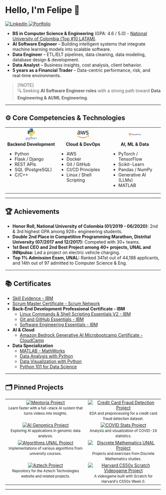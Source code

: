 # Hello, I'm Felipe 👋

<p align="left">
  <a href="https://www.linkedin.com/in/felipe-jimenez-ai/" target="_blank">
    <img src="https://img.shields.io/badge/LinkedIn-0077B5?style=for-the-badge&logo=linkedin&logoColor=white" alt="LinkedIn"/>
  </a>
  <a href="https://aztechnologies.web.app/" target="_blank">
    <img src="https://img.shields.io/badge/Portfolio-FF5722?style=for-the-badge&logo=google-chrome&logoColor=white" alt="Portfolio"/>
  </a>
</p>

- **BS in Computer Science & Engineering** (GPA: 4.6 / 5.0) - [National University of Colombia (Top #10 LATAM)](https://www.topuniversities.com/universities/universidad-nacional-de-colombia).
- **AI Software Engineer** – Building intelligent systems that integrate machine learning models into scalable software.
- **Data Engineer** – ETL/ELT pipelines, data cleaning, data modeling, database design & development.
- **Data Analyst** – Business insights, cost analysis, client behavior.
- **5 years as a Financial Trader** – Data-centric performance, risk, and real-time environments.

> [!NOTE]\
> 🔍 Seeking **AI Software Engineer roles** with a strong path toward **Data Engineering & AI/ML Engineering**.

---

## ⚙️ Core Competencies & Technologies

<table align="center">
  <tr>
    <td valign="top" width="33%">
      <div align="center">
        <img src="https://raw.githubusercontent.com/devicons/devicon/master/icons/python/python-original-wordmark.svg" alt="Python" width="40" height="40"/>
        <br/><strong>Backend Development</strong>
      </div>
      <ul>
        <li>Python</li>
        <li>Flask / Django</li>
        <li>REST APIs</li>
        <li>SQL (PostgreSQL)</li>
        <li>C/C++</li>
      </ul>
    </td>
    <td valign="top" width="33%">
      <div align="center">
        <img src="https://raw.githubusercontent.com/devicons/devicon/master/icons/amazonwebservices/amazonwebservices-original-wordmark.svg" alt="AWS" width="40" height="40"/>
        <br/><strong>Cloud & DevOps</strong>
      </div>
      <ul>
        <li>AWS</li>
        <li>Docker</li>
        <li>Git / GitHub</li>
        <li>CI/CD Principles</li>
        <li>Linux / Shell Scripting</li>
      </ul>
    </td>
    <td valign="top" width="33%">
      <div align="center">
        <img src="https://raw.githubusercontent.com/devicons/devicon/master/icons/tensorflow/tensorflow-original-wordmark.svg" alt="TensorFlow" width="40" height="40"/>
        <br/><strong>AI, ML & Data</strong>
      </div>
      <ul>
        <li>PyTorch / TensorFlow</li>
        <li>Scikit-Learn</li>
        <li>Pandas / NumPy</li>
        <li>Generative AI (LLMs)</li>
        <li>MATLAB</li>
      </ul>
    </td>
  </tr>
</table>

---

## 🏆 Achievements

- **Honor Roll, National University of Colombia (01/2019 - 06/2020):** 2nd & 3rd highest GPA among 928+ engineering students. 
- **Double 2nd Place in Competitive Programming Marathon, Distrital University (07/2017 and 12/2017):** Competed with 30+ teams. 
- **1st Best CEO and 2nd Best Project among 40+ projects, UNAL and INNpulsa:** Led a project on electric vehicle charging. 
- **Top 1% Admission Exam, UNAL:** Ranked 341st out of 44,188 applicants, and 14th out of 97 admitted to Computer Science & Eng. 

---

## 📚 Certificates

- [Skill Evidence - IBM](https://www.credly.com/users/felipe-jimenez-ai/skills)
- [Scrum Master Certificate - Scrum Network](https://app.kajabi.com/certificates/fa2e83f8)
- **Back-End Development Professional Certificate - IBM**
  - [Linux Commands & Shell Scripting Essentials V2 - IBM](https://www.credly.com/badges/37813b97-1019-4a99-a82c-a28e0b046e0a)
  - [Git and GitHub Essentials - IBM](https://www.credly.com/badges/8a0f8dc3-13a0-4142-a2ad-ec939e01c936)
  - [Software Engineering Essentials - IBM](https://www.credly.com/badges/8a0f8dc3-13a0-4142-a2ad-ec939e01c936)
- **AI & Cloud**
  - [Amazon Bedrock Generative AI Microbootcamp Certificate - CloudCamp](https://verify.cloudcamp.la/certificate/1trxpmawplvrssm4gl4j9/)
- **Data Specialization**
  - [MATLAB - MathWorks](https://matlabacademy.mathworks.com/progress/report.pdf?course=gettingstarted&release=R2020b&language=en&)
  - [Data Analysis with Python](https://courses.cognitiveclass.ai/certificates/4202993c624e456da2753121fa427873)
  - [Data Visualization with Python](https://courses.cognitiveclass.ai/certificates/7f81102538da4778a83c5d0041096bc5)
  - [Python 101 for Data Science](https://courses.cognitiveclass.ai/certificates/50307d7020a64596b87e1d15317dab63)

---

## 🗂️ Pinned Projects

<table align="center">
  <tr>
    <td align="center" valign="top">
      <a href="https://github.com/felipe-jimenez-ai/mentoria">
        <img src="https://github-readme-stats.vercel.app/api/pin?username=felipe-jimenez-ai&repo=mentoria&theme=catppuccin_latte&show_icons=true&cache_seconds=3600" alt="Mentoria Project" />
      </a>
      <br>
      <small>Learn faster with a full-stack AI system that turns videos into insights.</small>
    </td>
    <td align="center" valign="top">
      <a href="https://github.com/felipe-jimenez-ai/credit-card-fraud-detection">
        <img src="https://github-readme-stats.vercel.app/api/pin?username=felipe-jimenez-ai&repo=credit-card-fraud-detection&theme=catppuccin_latte&show_icons=true&cache_seconds=3600" alt="Credit Card Fraud Detection Project" />
      </a>
      <br>
      <small>EDA and preprocessing for a credit card fraud detection dataset.</small>
    </td>
  </tr>
  <tr>
    <td align="center" valign="top">
      <a href="https://github.com/felipe-jimenez-ai/ai-genomics">
        <img src="https://github-readme-stats.vercel.app/api/pin?username=felipe-jimenez-ai&repo=ai-genomics&theme=catppuccin_latte&show_icons=true&cache_seconds=3600" alt="AI Genomics Project" />
      </a>
      <br>
      <small>Exploring AI applications in genomic data analysis.</small>
    </td>
    <td align="center" valign="top">
      <a href="https://github.com/saparici0/COVID_Stats">
        <img src="https://github-readme-stats.vercel.app/api/pin?username=saparici0&repo=COVID_Stats&theme=catppuccin_latte&show_icons=true&cache_seconds=3600" alt="COVID Stats Project" />
      </a>
      <br>
      <small>Analysis and visualization of COVID-19 statistics.</small>
    </td>
  </tr>
  <tr>
    <td align="center" valign="top">
      <a href="https://github.com/felipe-jimenez-ai/algorithms-unal">
        <img src="https://github-readme-stats.vercel.app/api/pin?username=felipe-jimenez-ai&repo=algorithms-unal&theme=catppuccin_latte&show_icons=true&cache_seconds=3600" alt="Algorithms UNAL Project" />
      </a>
      <br>
      <small>Implementations of various algorithms from university courses.</small>
    </td>
    <td align="center" valign="top">
      <a href="https://github.com/felipe-jimenez-ai/discrete-mathematics-unal">
        <img src="https://github-readme-stats.vercel.app/api/pin?username=felipe-jimenez-ai&repo=discrete-mathematics-unal&theme=catppuccin_latte&show_icons=true&cache_seconds=3600" alt="Discrete Mathematics UNAL Project" />
      </a>
      <br>
      <small>Projects and exercises from Discrete Mathematics studies.</small>
    </td>
  </tr>
  <tr>
    <td align="center" valign="top">
      <a href="https://github.com/felipe-jimenez-ai/aztech">
        <img src="https://github-readme-stats.vercel.app/api/pin?username=felipe-jimenez-ai&repo=aztech&theme=catppuccin_latte&show_icons=true&cache_seconds=3600" alt="Aztech Project" />
      </a>
      <br>
      <small>Repository for the Aztech Technologies website and related projects.</small>
    </td>
    <td align="center" valign="top">
      <a href="https://github.com/felipe-jimenez-ai/harvard-CS50x-W0-scratch-videogame">
        <img src="https://github-readme-stats.vercel.app/api/pin?username=felipe-jimenez-ai&repo=harvard-CS50x-W0-scratch-videogame&theme=catppuccin_latte&show_icons=true&cache_seconds=3600" alt="Harvard CS50x Scratch Videogame Project" />
      </a>
      <br>
      <small>A videogame built with Scratch for Harvard's CS50x Week 0.</small>
    </td>
  </tr>
</table>

---
